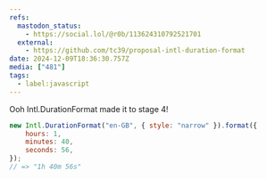 ```yaml
---
refs:
  mastodon_status:
    - https://social.lol/@r0b/113624310792521701
  external:
    - https://github.com/tc39/proposal-intl-duration-format
date: 2024-12-09T18:36:30.757Z
media: ["481"]
tags:
  - label:javascript
---
```


Ooh Intl.DurationFormat made it to stage 4!

```js
new Intl.DurationFormat("en-GB", { style: "narrow" }).format({
    hours: 1,
    minutes: 40,
    seconds: 56,
});
// => "1h 40m 56s"
```
